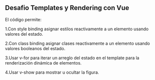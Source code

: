 ## Desafio Templates y Rendering con Vue

El código permite:

1.Con style binding asignar estilos reactivamente a un elemento usando valores
del estado.

2.Con class binding asignar clases reactivamente a un elemento usando valores
booleanos del estado.

3.Usar v-for para iterar un arreglo del estado en el template para la renderización
dinámica de elementos.

4.Usar v-show para mostrar u ocultar la figura.